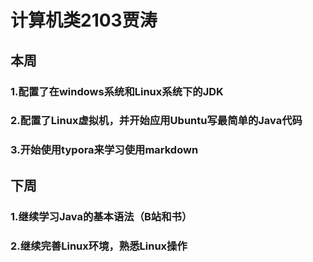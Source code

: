 # 计算机类2103贾涛

## 本周

### 1.配置了在windows系统和Linux系统下的JDK

### 2.配置了Linux虚拟机，并开始应用Ubuntu写最简单的Java代码

### 3.开始使用typora来学习使用markdown

## 下周

### 1.继续学习Java的基本语法（B站和书）

### 2.继续完善Linux环境，熟悉Linux操作

